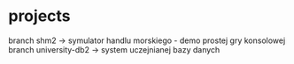 # projects
branch shm2  -> symulator handlu morskiego - demo prostej gry konsolowej
branch university-db2 -> system uczejnianej bazy danych 
